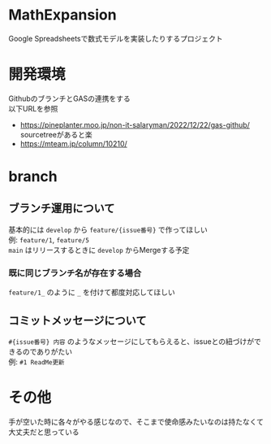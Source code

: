 # MathExpansion
Google Spreadsheetsで数式モデルを実装したりするプロジェクト  
  
# 開発環境
GithubのブランチとGASの連携をする  
以下URLを参照  
- https://pineplanter.moo.jp/non-it-salaryman/2022/12/22/gas-github/
sourcetreeがあると楽
- https://mteam.jp/column/10210/
  
# branch
## ブランチ運用について
基本的には `develop` から `feature/{issue番号}` で作ってほしい  
例: `feature/1`, `feature/5`  
`main` はリリースするときに `develop` からMergeする予定  
  
### 既に同じブランチ名が存在する場合
`feature/1_` のように `_` を付けて都度対応してほしい  
  
## コミットメッセージについて
`#{issue番号} 内容` のようなメッセージにしてもらえると、issueとの紐づけができるのでありがたい  
例: `#1 ReadMe更新`  
  
# その他
手が空いた時に各々がやる感じなので、そこまで使命感みたいなのは持たなくて大丈夫だと思っている  
